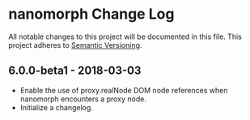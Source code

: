 # nanomorph Change Log
All notable changes to this project will be documented in this file.
This project adheres to [Semantic Versioning](http://semver.org/).

## 6.0.0-beta1 - 2018-03-03
* Enable the use of proxy.realNode DOM node references when nanomorph encounters a proxy node.
* Initialize a changelog.
